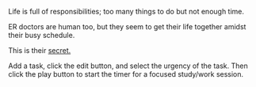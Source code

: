Life is full of responsibilities; too many things to do but not enough time. 

ER doctors are human too, but they seem to get their life together amidst their busy schedule.

This is their
<a href="https://www.ted.com/talks/darria_long_an_er_doctor_on_triaging_your_crazy_busy_life?language=en">secret.</a>

Add a task, click the edit button, and select the urgency of the task. Then click the play button to start the timer for a focused study/work session.
